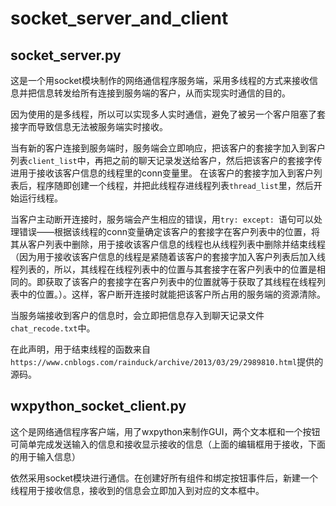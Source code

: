 # socket_server_and_client


## socket_server.py

这是一个用socket模块制作的网络通信程序服务端，采用多线程的方式来接收信息并把信息转发给所有连接到服务端的客户，从而实现实时通信的目的。

因为使用的是多线程，所以可以实现多人实时通信，避免了被另一个客户阻塞了套接字而导致信息无法被服务端实时接收。

当有新的客户连接到服务端时，服务端会立即响应，把该客户的套接字加入到客户列表```client_list```中，再把之前的聊天记录发送给客户，然后把该客户的套接字传进用于接收该客户信息的线程里的conn变量里。
在该客户的套接字加入到客户列表后，程序随即创建一个线程，并把此线程存进线程列表```thread_list```里，然后开始运行线程。

当客户主动断开连接时，服务端会产生相应的错误，用```try: except: ```语句可以处理错误——根据该线程的conn变量确定该客户的套接字在客户列表中的位置，将其从客户列表中删除，用于接收该客户信息的线程也从线程列表中删除并结束线程（因为用于接收该客户信息的线程是紧随着该客户的套接字加入客户列表后加入线程列表的，所以，其线程在线程列表中的位置与其套接字在客户列表中的位置是相同的。即获取了该客户的套接字在客户列表中的位置就等于获取了其线程在线程列表中的位置。）。这样，客户断开连接时就能把该客户所占用的服务端的资源清除。

当服务端接收到客户的信息时，会立即把信息存入到聊天记录文件```chat_recode.txt```中。

在此声明，用于结束线程的函数来自```https://www.cnblogs.com/rainduck/archive/2013/03/29/2989810.html```提供的源码。

## wxpython_socket_client.py

这个是网络通信程序客户端，用了wxpython来制作GUI，两个文本框和一个按钮可简单完成发送输入的信息和接收显示接收的信息（上面的编辑框用于接收，下面的用于输入信息）

依然采用socket模块进行通信。在创建好所有组件和绑定按钮事件后，新建一个线程用于接收信息，接收到的信息会立即加入到对应的文本框中。
